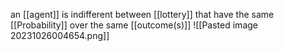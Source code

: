 an [[agent]] is indifferent between [[lottery]] that have the same [[Probability]] over the same [[outcome(s)]]
![[Pasted image 20231026004654.png]]